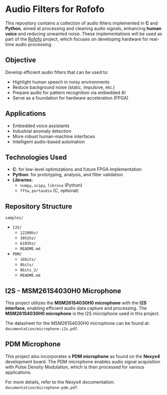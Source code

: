 # Audio Filters for Rofofo

This repository contains a collection of audio filters implemented in **C** and **Python**, aimed at processing and cleaning audio signals, enhancing **human voice** and reducing unwanted noise. These implementations will be used as part of the [Rofofo](https://github.com/Unicamp-Odhin/Rofofo) project, which focuses on developing hardware for real-time audio processing.

## Objective

Develop efficient audio filters that can be used to:
- Highlight human speech in noisy environments
- Reduce background noise (static, impulsive, etc.)
- Prepare audio for pattern recognition via embedded AI
- Serve as a foundation for hardware acceleration (FPGA)

## Applications

- Embedded voice assistants
- Industrial anomaly detection
- More robust human-machine interfaces
- Intelligent audio-based automation

## Technologies Used

- **C**: for low-level optimizations and future FPGA implementation
- **Python**: for prototyping, analysis, and filter validation
- **Libraries**:
    - `numpy`, `scipy`, `librosa` (Python)
    - `fftw`, `portaudio` (C, optional)

## Repository Structure
`samples/`
 - `I2S/` 
     - `12200hz/`
     - `3051hz/`
     - `6103hz/`
     - `README.md`
 - `PDM/`
     - `16bits/`
     - `8bits/`
     - `8bits_2/`
     - `README.md`

## I2S - MSM261S4030H0 Microphone

This project utilizes the **MSM261S4030H0 microphone** with the **I2S interface**, enabling efficient audio data capture and processing. The **MSM261S4030H0 microphone** is the I2S microphone used in this project.

The datasheet for the MSM261S4030H0 microphone can be found at: `documentation/microphone-i2s.pdf`.

## PDM Microphone
This project also incorporates a **PDM microphone** as found on the **Nexys4** development board. The PDM microphone enables audio signal acquisition with Pulse Density Modulation, which is then processed for various applications.

For more details, refer to the Nexys4 documentation: `documentation/microphone-pdm.pdf`.
